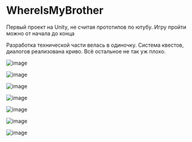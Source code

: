# WhereIsMyBrother

Первый проект на Unity, не считая прототипов по ютубу. Игру пройти можно от начала до конца

Разработка технической части велась в одиночку.
Система квестов, диалогов реализована криво.
Всё остальное не так уж плохо. 

![image](https://github.com/user-attachments/assets/d93abfe5-8ba6-483a-ac52-426627fb5a19)

![image](https://github.com/user-attachments/assets/78765b55-b39c-4acb-aead-139c25a014de)

![image](https://github.com/user-attachments/assets/36d553cd-89b3-4bfd-9805-3ac55979e5a9)

![image](https://github.com/user-attachments/assets/38abd80a-3794-42a6-8104-8779105c00e7)

![image](https://github.com/user-attachments/assets/4954d7be-b46b-4895-9041-cae08f1f2f0c)

![image](https://github.com/user-attachments/assets/3e203c81-8cf9-47b0-857e-8c3196cd390a)

![image](https://github.com/user-attachments/assets/baeb0a8f-b3e9-4aec-8dca-12ca67647abd)
